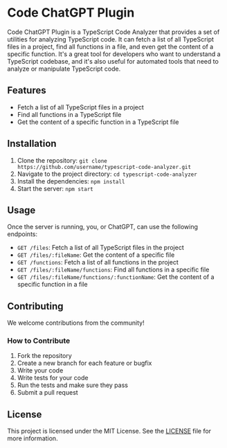 # Code ChatGPT Plugin

Code ChatGPT Plugin is a TypeScript Code Analyzer that provides a set of utilities for analyzing TypeScript code. It can fetch a list of all TypeScript files in a project, find all functions in a file, and even get the content of a specific function. It's a great tool for developers who want to understand a TypeScript codebase, and it's also useful for automated tools that need to analyze or manipulate TypeScript code.

## Features

- Fetch a list of all TypeScript files in a project
- Find all functions in a TypeScript file
- Get the content of a specific function in a TypeScript file

## Installation

1. Clone the repository: `git clone https://github.com/username/typescript-code-analyzer.git`
2. Navigate to the project directory: `cd typescript-code-analyzer`
3. Install the dependencies: `npm install`
4. Start the server: `npm start`

## Usage

Once the server is running, you, or ChatGPT, can use the following endpoints:

- `GET /files`: Fetch a list of all TypeScript files in the project
- `GET /files/:fileName`: Get the content of a specific file
- `GET /functions`: Fetch a list of all functions in the project
- `GET /files/:fileName/functions`: Find all functions in a specific file
- `GET /files/:fileName/functions/:functionName`: Get the content of a specific function in a file

## Contributing

We welcome contributions from the community!

### How to Contribute

1. Fork the repository
2. Create a new branch for each feature or bugfix
3. Write your code
4. Write tests for your code
5. Run the tests and make sure they pass
6. Submit a pull request

## License

This project is licensed under the MIT License. See the [LICENSE](LICENSE) file for more information.
